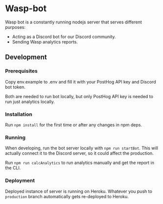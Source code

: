 # Wasp-bot

Wasp bot is a constantly running nodejs server that serves different purposes:
- Acting as a Discord bot for our Discord community.
- Sending Wasp analytics reports.

## Development

### Prerequisites

Copy env.example to .env and fill it with your PostHog API key and Discord bot token.

Both are needed to run bot locally, but only PostHog API key is needed to run just analytics locally.

### Installation

Run `npm install` for the first time or after any changes in npm deps.

### Running

When developing, run the bot server locally with `npm run startBot`. This will actually connect it to the Discord server, so it could affect the production.

Run `npm run calcAnalytics` to run analytics manually and get the report in the CLI.

### Deployment

Deployed instance of server is running on Heroku. Whatever you push to `production` branch automatically gets re-deployed to Heroku.
